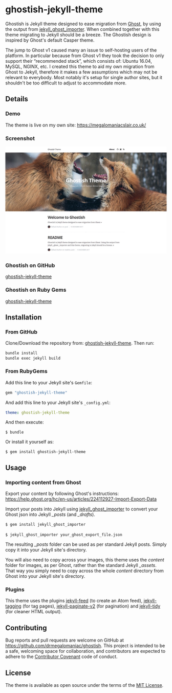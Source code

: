 # ghostish-jekyll-theme

Ghostish is Jekyll theme designed to ease migration from [Ghost](https://ghost.org), by using the output from [jekyll_ghost_importer](https://github.com/eloyesp/jekyll_ghost_importer). When combined together with this theme migrating to Jekyll should be a breeze. The Ghostish design is inspired by Ghost's default Casper theme.

The jump to Ghost v1 caused many an issue to self-hosting users of the platform. In particular because from Ghost v1 they took the decision to only support their “recommended stack”, which consists of: Ubuntu 16.04, MySQL, NGINX, etc. I created this theme to aid my own migration from Ghost to Jekyll, therefore it makes a few assumptions which may not be relevant to everybody. Most notably it's setup for single author sites, but it shouldn't be too difficult to adjust to accommodate more.

## Details

### Demo

The theme is live on my own site: https://megalomaniacslair.co.uk/

### Screenshot

![Screenshot](screenshot.png)

### Ghostish on GitHub

[ghostish-jekyll-theme](https://github.com/drmegalomaniac/ghostish)

### Ghostish on Ruby Gems

[ghostish-jekyll-theme](https://rubygems.org/gems/ghostish-jekyll-theme)

## Installation

### From GitHub

Clone/Download the repository from: [ghostish-jekyll-theme](https://github.com/drmegalomaniac/ghostish). Then run:

    bundle install
    bundle exec jekyll build

### From RubyGems

Add this line to your Jekyll site's `Gemfile`:

```ruby
gem "ghostish-jekyll-theme"
```

And add this line to your Jekyll site's `_config.yml`:

```yaml
theme: ghostish-jekyll-theme
```

And then execute:

    $ bundle

Or install it yourself as:

    $ gem install ghostish-jekyll-theme

## Usage

### Importing content from Ghost

Export your content by following Ghost's instructions: https://help.ghost.org/hc/en-us/articles/224112927-Import-Export-Data

Import your posts into Jekyll using [jekyll_ghost_importer](https://github.com/eloyesp/jekyll_ghost_importer) to convert your Ghost json into Jekyll *\_posts* (and *\_drafts*).

    $ gem install jekyll_ghost_importer

    $ jekyll_ghost_importer your_ghost_export_file.json

The resulting *\_posts* folder can be used as per standard Jekyll posts. Simply copy it into your Jekyll site's directory.

You will also need to copy across your images, this theme uses the _content_ folder for images, as per Ghost, rather than the standard Jekyll *\_assets*. That way you simply need to copy across the whole _content_ directory from Ghost into your Jekyll site's directory.

### Plugins

This theme uses the plugins [jekyll-feed](https://rubygems.org/gems/jekyll-feed) (to create an Atom feed), [jekyll-tagging](https://rubygems.org/gems/jekyll-tagging) (for tag pages), [jekyll-paginate-v2](https://rubygems.org/gems/jekyll-paginate-v2) (for pagination) and [jekyll-tidy](https://rubygems.org/gems/jekyll-tidy) (for cleaner HTML output).

## Contributing

Bug reports and pull requests are welcome on GitHub at https://github.com/drmegalomaniac/ghostish. This project is intended to be a safe, welcoming space for collaboration, and contributors are expected to adhere to the [Contributor Covenant](http://contributor-covenant.org) code of conduct.

## License

The theme is available as open source under the terms of the [MIT License](https://opensource.org/licenses/MIT).
